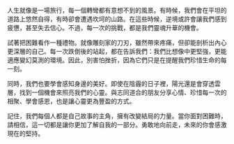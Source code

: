人生就像是一場旅行，每一個轉彎都有意想不到的風景。有時候，我們會在平坦的道路上悠然自得，有時卻會遭遇坎坷的山路。在這些時候，逆境或許會讓我們感到疲憊，甚至失去信心。不過，每一次的挑戰，都是我們靈魂升華的機會。

試著把困難看作一種禮物。就像雕刻家的刀刃，雖然帶來疼痛，但卻能剖析出內心更深層的自己。每一次跌倒後的站起，都在告訴我們：我們比想像中更堅強，更能適應變幻莫測的環境。因此，別害怕挫折，因為它們只是在提醒我們珍惜生命的每一刻。

同時，我們也要學會感知身邊的美好。即使在陰霾的日子裡，陽光還是會穿透雲層，找到一個機會來照亮我們的心靈。與志同道合的朋友分享心情、珍惜每一次的相聚、學會感恩，也是讓心靈更為豐盈的方式。

記住，我們每個人都是自己故事的主角，擁有改變結局的力量。當你面對困難時，請相信，這一切都是讓你更加了解自我的一部分。勇敢地向前走，未來的你會感激現在的堅持。